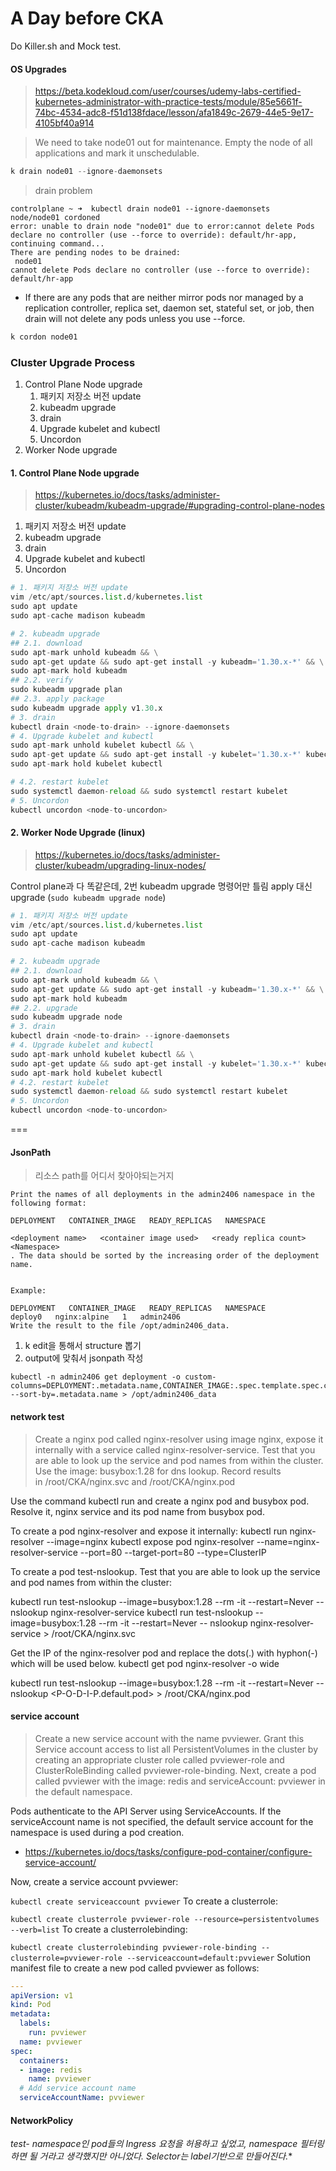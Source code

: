 # A Day before CKA


Do Killer.sh and Mock test.
<!--more-->

#### OS Upgrades
> https://beta.kodekloud.com/user/courses/udemy-labs-certified-kubernetes-administrator-with-practice-tests/module/85e5661f-74bc-4534-adc8-f51d138fdace/lesson/afa1849c-2679-44e5-9e17-4105bf40a914


> We need to take node01 out for maintenance. Empty the node of all applications and mark it unschedulable.

```py
k drain node01 --ignore-daemonsets
```

> drain problem

```
controlplane ~ ➜  kubectl drain node01 --ignore-daemonsets
node/node01 cordoned
error: unable to drain node "node01" due to error:cannot delete Pods declare no controller (use --force to override): default/hr-app, continuing command...
There are pending nodes to be drained:
 node01
cannot delete Pods declare no controller (use --force to override): default/hr-app
```

- If there are any pods that are neither mirror pods nor managed by a replication controller, replica set, daemon set, stateful set, or job, then drain will not delete any pods unless you use --force.

```py
k cordon node01
```


### Cluster Upgrade Process

1. Control Plane Node upgrade
    1. 패키지 저장소 버전 update
    2. kubeadm upgrade
    3. drain
    4. Upgrade kubelet and kubectl
    5. Uncordon
2. Worker Node upgrade


#### 1. Control Plane Node upgrade
> https://kubernetes.io/docs/tasks/administer-cluster/kubeadm/kubeadm-upgrade/#upgrading-control-plane-nodes

1. 패키지 저장소 버전 update
2. kubeadm upgrade
3. drain
4. Upgrade kubelet and kubectl
5. Uncordon


```py
# 1. 패키지 저장소 버전 update
vim /etc/apt/sources.list.d/kubernetes.list
sudo apt update
sudo apt-cache madison kubeadm

# 2. kubeadm upgrade
## 2.1. download
sudo apt-mark unhold kubeadm && \
sudo apt-get update && sudo apt-get install -y kubeadm='1.30.x-*' && \
sudo apt-mark hold kubeadm
## 2.2. verify
sudo kubeadm upgrade plan
## 2.3. apply package
sudo kubeadm upgrade apply v1.30.x
# 3. drain
kubectl drain <node-to-drain> --ignore-daemonsets
# 4. Upgrade kubelet and kubectl
sudo apt-mark unhold kubelet kubectl && \
sudo apt-get update && sudo apt-get install -y kubelet='1.30.x-*' kubectl='1.30.x-*' && \
sudo apt-mark hold kubelet kubectl

# 4.2. restart kubelet
sudo systemctl daemon-reload && sudo systemctl restart kubelet
# 5. Uncordon
kubectl uncordon <node-to-uncordon>
```

#### 2. Worker Node Upgrade (linux)
> https://kubernetes.io/docs/tasks/administer-cluster/kubeadm/upgrading-linux-nodes/

Control plane과 다 똑같은데, 2번 kubeadm upgrade 명령어만 틀림 apply 대신 upgrade (`sudo kubeadm upgrade node`)

```py
# 1. 패키지 저장소 버전 update
vim /etc/apt/sources.list.d/kubernetes.list
sudo apt update
sudo apt-cache madison kubeadm

# 2. kubeadm upgrade
## 2.1. download
sudo apt-mark unhold kubeadm && \
sudo apt-get update && sudo apt-get install -y kubeadm='1.30.x-*' && \
sudo apt-mark hold kubeadm
## 2.2. upgrade
sudo kubeadm upgrade node
# 3. drain
kubectl drain <node-to-drain> --ignore-daemonsets
# 4. Upgrade kubelet and kubectl
sudo apt-mark unhold kubelet kubectl && \
sudo apt-get update && sudo apt-get install -y kubelet='1.30.x-*' kubectl='1.30.x-*' && \
sudo apt-mark hold kubelet kubectl
# 4.2. restart kubelet
sudo systemctl daemon-reload && sudo systemctl restart kubelet
# 5. Uncordon
kubectl uncordon <node-to-uncordon>
```

===

#### JsonPath
> 리소스 path를 어디서 찾아야되는거지
```
Print the names of all deployments in the admin2406 namespace in the following format:

DEPLOYMENT   CONTAINER_IMAGE   READY_REPLICAS   NAMESPACE

<deployment name>   <container image used>   <ready replica count>   <Namespace>
. The data should be sorted by the increasing order of the deployment name.


Example:

DEPLOYMENT   CONTAINER_IMAGE   READY_REPLICAS   NAMESPACE
deploy0   nginx:alpine   1   admin2406
Write the result to the file /opt/admin2406_data.
```

1. k edit을 통해서 structure 뽑기
2. output에 맞춰서 jsonpath 작성


```
kubectl -n admin2406 get deployment -o custom-columns=DEPLOYMENT:.metadata.name,CONTAINER_IMAGE:.spec.template.spec.containers[].image,READY_REPLICAS:.status.readyReplicas,NAMESPACE:.metadata.namespace --sort-by=.metadata.name > /opt/admin2406_data
```


#### network test
> Create a nginx pod called nginx-resolver using image nginx, expose it internally with a service called nginx-resolver-service. Test that you are able to look up the service and pod names from within the cluster. Use the image: busybox:1.28 for dns lookup. Record results in /root/CKA/nginx.svc and /root/CKA/nginx.pod

Use the command kubectl run and create a nginx pod and busybox pod. Resolve it, nginx service and its pod name from busybox pod.

To create a pod nginx-resolver and expose it internally:
kubectl run nginx-resolver --image=nginx
kubectl expose pod nginx-resolver --name=nginx-resolver-service --port=80 --target-port=80 --type=ClusterIP

To create a pod test-nslookup. Test that you are able to look up the service and pod names from within the cluster:

kubectl run test-nslookup --image=busybox:1.28 --rm -it --restart=Never -- nslookup nginx-resolver-service
kubectl run test-nslookup --image=busybox:1.28 --rm -it --restart=Never -- nslookup nginx-resolver-service > /root/CKA/nginx.svc

Get the IP of the nginx-resolver pod and replace the dots(.) with hyphon(-) which will be used below.
kubectl get pod nginx-resolver -o wide

kubectl run test-nslookup --image=busybox:1.28 --rm -it --restart=Never -- nslookup <P-O-D-I-P.default.pod> > /root/CKA/nginx.pod


#### service account
> Create a new service account with the name pvviewer. Grant this Service account access to list all PersistentVolumes in the cluster by creating an appropriate cluster role called pvviewer-role and ClusterRoleBinding called pvviewer-role-binding. Next, create a pod called pvviewer with the image: redis and serviceAccount: pvviewer in the default namespace.

Pods authenticate to the API Server using ServiceAccounts. If the serviceAccount name is not specified, the default service account for the namespace is used during a pod creation.

- https://kubernetes.io/docs/tasks/configure-pod-container/configure-service-account/

Now, create a service account pvviewer:

`kubectl create serviceaccount pvviewer`
To create a clusterrole:

`kubectl create clusterrole pvviewer-role --resource=persistentvolumes --verb=list`
To create a clusterrolebinding:

`kubectl create clusterrolebinding pvviewer-role-binding --clusterrole=pvviewer-role --serviceaccount=default:pvviewer`
Solution manifest file to create a new pod called pvviewer as follows:

```yaml
---
apiVersion: v1
kind: Pod
metadata:
  labels:
    run: pvviewer
  name: pvviewer
spec:
  containers:
  - image: redis
    name: pvviewer
  # Add service account name
  serviceAccountName: pvviewer
```

#### NetworkPolicy

**test-* namespace인 pod들의 Ingress 요청을 허용하고 싶었고, namespace 필터링하면 될 거라고 생각했지만 아니었다. Selector는 label기반으로 만들어진다.**





